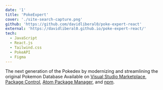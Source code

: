 ```yaml
---
date: '1'
title: 'PokeExpert'
cover: './site-search-capture.png'
github: 'https://github.com/davidliberal0/poke-expert-react'
external: 'https://davidliberal0.github.io/poke-expert-react/'
tech:
  - JavaScript
  - React.js
  - Tailwind.css
  - PokeAPI
  - Figma
---
```


The next generation of the Pokedex by modernizing and streamlining the original Pokemon Database Available on [Visual Studio Marketplace](https://marketplace.visualstudio.com/items?itemName=brittanychiang.halcyon-vscode), [Package Control](https://packagecontrol.io/packages/Halcyon%20Theme), [Atom Package Manager](https://atom.io/themes/halcyon-syntax), and [npm](https://www.npmjs.com/package/hyper-halcyon-theme).
